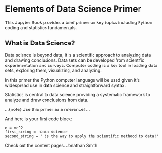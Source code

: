 # Elements of Data Science Primer

This Jupyter Book provides a brief primer on key topics including Python coding and statistics fundamentals.

## What is Data Science?
Data science is beyond data, it is a scientific approach to analyzing data and drawing conclusions. Data sets can be developed from scientific experimentation and surveys. Computer coding is a key tool in loading data sets, exploring them, visualizing, and analyzing.

In this primer the Python computer language will be used given it's widespread use in data science and straightforward syntax.

Statistics is central to data science providing a systematic framework to analyze and draw conclusions from data.

:::{note}
Use this primer as a reference!
:::

And here is your first code block:

```
e = mc^2
first_string = 'Data Science'
second_string = ' is the way to apply the scientific methood to data!'

```

Check out the content pages.
Jonathan Smith
